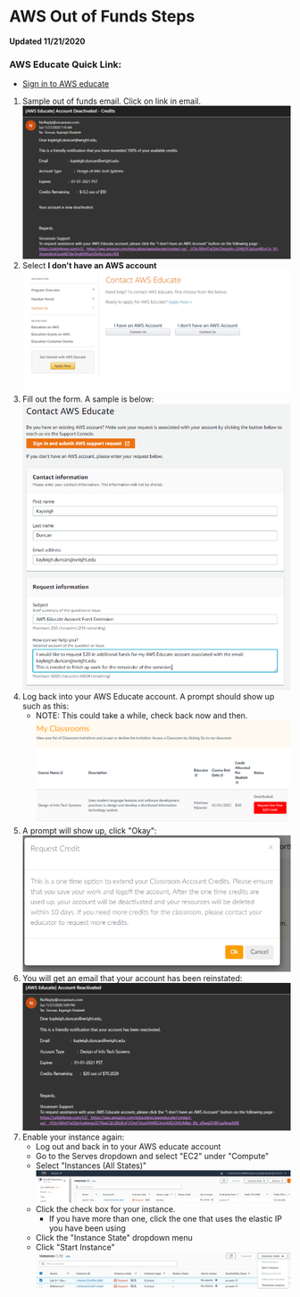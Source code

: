 # AWS Out of Funds Steps
**Updated 11/21/2020**

### AWS Educate Quick Link:

- [Sign in to AWS educate](https://www.awseducate.com/signin/SiteLogin)

1. Sample out of funds email.  Click on link in email.  
![No Funds Email](images/nofundsemail.png)
2. Select **I don't have an AWS account**  
![No AWS Account](images/step1.png)
3. Fill out the form.  A sample is below:  
![AWS form sample](images/AWSEducateEmailForm.png)
4. Log back into your AWS Educate account.  A prompt should show up such as this:  
    - NOTE: This could take a while, check back now and then.  
![Prompt](images/Step3.png)
4. A prompt will show up, click "Okay":  
![Scary Message, Click Okay](images/step4.png)
5. You will get an email that your account has been reinstated:  
![Success Email](images/step5-success.png)
6. Enable your instance again:
    - Log out and back in to your AWS educate account
    - Go to the Serves dropdown and select "EC2" under "Compute"
    - Select "Instances (All States)"    
![Instance still down](images/step6.png)
    - Click the check box for your instance.
        - If you have more than one, click the one that uses the elastic IP you have been using
    - Click the "Instance State" dropdown menu
    - Click "Start Instance"
![Instance checked & click start](images/step7.png)
